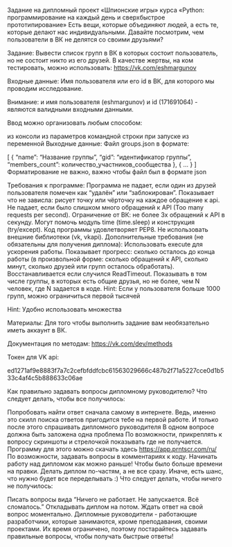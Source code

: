 
Задание на дипломный проект «Шпионские игры» курса «Python: программирование на каждый день и сверхбыстрое прототипирование»
Есть вещи, которые объединяют людей, а есть те, которые делают нас индивидуальными. Давайте посмотрим, чем пользователи в ВК не делятся со своими друзьями?

Задание:
Вывести список групп в ВК в которых состоит пользователь, но не состоит никто из его друзей. В качестве жертвы, на ком тестировать, можно использовать: https://vk.com/eshmargunov

Входные данные:
Имя пользователя или его id в ВК, для которого мы проводим исследование.

Внимание: и имя пользователя (eshmargunov) и id (171691064) - являются валидными входными данными.

Ввод можно организовать любым способом:

из консоли
из параметров командной строки при запуске
из переменной
Выходные данные:
Файл groups.json в формате:

[
    {
    “name”: “Название группы”, 
    “gid”: “идентификатор группы”, 
    “members_count”: количество_участников_сообщества
    },
    {
    …
    }
]
Форматирование не важно, важно чтобы файл был в формате json

Требования к программе:
Программа не падает, если один из друзей пользователя помечен как “удалён” или “заблокирован”.
Показывает что не зависла: рисует точку или чёрточку на каждое обращение к api.
Не падает, если было слишком много обращений к API (Too many requests per second). Ограничение от ВК: не более 3х обращений к API в секунду. Могут помочь модуль time (time.sleep) и конструкция (try/except).
Код программы удовлетворяет PEP8.
Не использовать внешние библиотеки (vk, vkapi).
Дополнительные требования (не обязательны для получения диплома):
Использовать execute для ускорения работы.
Показывает прогресс: сколько осталось до конца работы (в произвольной форме: сколько обращений к API, сколько минут, сколько друзей или групп осталось обработать).
Восстанавливается если случился ReadTimeout.
Показывать в том числе группы, в которых есть общие друзья, но не более, чем N человек, где N задается в коде.
Hint: Если у пользователя больше 1000 групп, можно ограничиться первой тысячей

Hint: Удобно использовать множества

Материалы:
Для того чтобы выполнить задание вам необязательно иметь аккаунт в ВК.

Документация по методам: https://vk.com/dev/methods

Токен для VK api:

ed1271af9e8883f7a7c2cefbfddfcbc61563029666c487b2f71a5227cce0d1b533c4af4c5b888633c06ae

Как правильно задавать вопросы дипломному руководителю?
Что следует делать, чтобы все получилось:

Попробовать найти ответ сначала самому в интернете. Ведь, именно это скилл поиска ответов пригодится тебе на первой работе. И только после этого спрашивать дипломного руководителя
В одном вопросе должна быть заложена одна проблема
По возможности, прикреплять к вопросу скриншоты и стрелочкой показывать где не получается. Программу для этого можно скачать здесь https://app.prntscr.com/ru/
По возможности, задавать вопросы в комментариях к коду. Начинать работу над дипломом как можно раньше! Чтобы было больше времени на правки.
Делать диплом по-частям, а не все сразу. Иначе, есть шанс, что нужно будет все переделывать :)
Что следует делать, чтобы ничего не получилось:

Писать вопросы вида “Ничего не работает. Не запускается. Всё сломалось.”
Откладывать диплом на потом.
Ждать ответ на свой вопрос моментально. Дипломные руководители - работающие разработчики, которые занимаются, кроме преподавания, своими проектами. Их время ограничено, поэтому постарайтесь задавать правильные вопросы, чтобы получать быстрые ответы!
